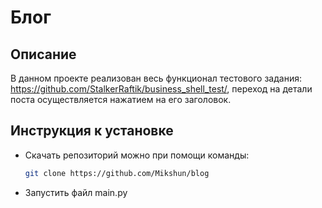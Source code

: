 # Блог
## Описание
В данном проекте реализован весь функционал тестового задания: https://github.com/StalkerRaftik/business_shell_test/, 
переход на детали поста осуществляется нажатием на его заголовок.
## Инструкция к установке
+ Скачать репозиторий можно при помощи команды:
  ```bash 
  git clone https://github.com/Mikshun/blog
  ```
+ Запустить файл main.py
